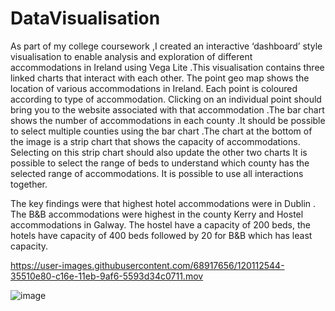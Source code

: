 # DataVisualisation

As part of my college coursework ,I created an interactive ‘dashboard’ style visualisation to enable analysis and exploration of different accommodations in Ireland using Vega Lite .This visualisation contains three linked charts that interact with each other. 
The point geo map shows the location of various accommodations in Ireland. Each point is coloured according to type of accommodation. Clicking on an individual point should bring you to the website associated with that accommodation .The bar chart  shows the number of accommodations in each county .It should be possible to select multiple counties using the bar chart .The chart at the bottom of the image is a strip chart that shows the capacity of accommodations. Selecting on this strip chart should also update the other two charts It is possible to select the range of beds to understand which county has the selected range of accommodations. It is possible to use all interactions together.

The key findings were that highest hotel accommodations were in Dublin . 
The B&B accommodations were highest in the county Kerry and Hostel accommodations in Galway.
The hostel have a capacity of 200 beds, the hotels have capacity of  400 beds followed by 20 for B&B which has least capacity.
 
https://user-images.githubusercontent.com/68917656/120112544-35510e80-c16e-11eb-9af6-5593d34c0711.mov


![image](https://user-images.githubusercontent.com/68917656/120112216-d5a63380-c16c-11eb-90bd-3b7facf65de5.png)




